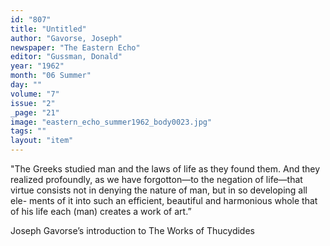 ```yaml
---
id: "807"
title: "Untitled"
author: "Gavorse, Joseph"
newspaper: "The Eastern Echo"
editor: "Gussman, Donald"
year: "1962"
month: "06 Summer"
day: ""
volume: "7"
issue: "2"
_page: "21"
image: "eastern_echo_summer1962_body0023.jpg"
tags: ""
layout: "item"
---
```

"The Greeks studied man and the laws of life as they found them. And
they realized profoundly, as we have forgotton—to the negation of life—that
virtue consists not in denying the nature of man, but in so developing all ele-
ments of it into such an efficient, beautiful and harmonious whole that of his
life each (man) creates a work of art.”

Joseph Gavorse’s introduction to
The Works of Thucydides
